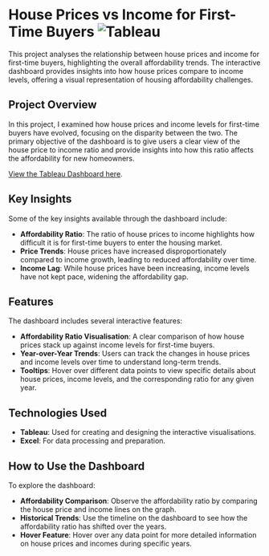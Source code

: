 # House Prices vs Income for First-Time Buyers    ![Tableau](https://img.shields.io/badge/Tableau-E97627.svg?style=for-the-badge&logo=Tableau&logoColor=white)
This project analyses the relationship between house prices and income for first-time buyers, highlighting the overall affordability trends. The interactive dashboard provides insights into how house prices compare to income levels, offering a visual representation of housing affordability challenges.


## Project Overview
In this project, I examined how house prices and income levels for first-time buyers have evolved, focusing on the disparity between the two. The primary objective of the dashboard is to give users a clear view of the house price to income ratio and provide insights into how this ratio affects the affordability for new homeowners.

[View the Tableau Dashboard here](https://public.tableau.com/app/profile/william.hearne/viz/HousePricesvsIncomefirsttimebuyers/Dashboard1).



## Key Insights
Some of the key insights available through the dashboard include:

- **Affordability Ratio**: The ratio of house prices to income highlights how difficult it is for first-time buyers to enter the housing market.
- **Price Trends**: House prices have increased disproportionately compared to income growth, leading to reduced affordability over time.
- **Income Lag**: While house prices have been increasing, income levels have not kept pace, widening the affordability gap.

## Features
The dashboard includes several interactive features:

- **Affordability Ratio Visualisation**: A clear comparison of how house prices stack up against income levels for first-time buyers.
- **Year-over-Year Trends**: Users can track the changes in house prices and income levels over time to understand long-term trends.
- **Tooltips**: Hover over different data points to view specific details about house prices, income levels, and the corresponding ratio for any given year.

## Technologies Used
- **Tableau**: Used for creating and designing the interactive visualisations.
- **Excel**: For data processing and preparation.

## How to Use the Dashboard
To explore the dashboard:

- **Affordability Comparison**: Observe the affordability ratio by comparing the house price and income lines on the graph.
- **Historical Trends**: Use the timeline on the dashboard to see how the affordability ratio has shifted over the years.
- **Hover Feature**: Hover over any data point for more detailed information on house prices and incomes during specific years. 
